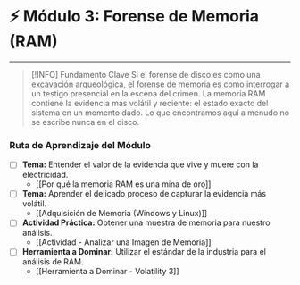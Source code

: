 # ⚡ Módulo 3: Forense de Memoria (RAM)

---

> [!INFO] Fundamento Clave
> Si el forense de disco es como una excavación arqueológica, el forense de memoria es como interrogar a un testigo presencial en la escena del crimen. La memoria RAM contiene la evidencia más volátil y reciente: el estado exacto del sistema en un momento dado. Lo que encontramos aquí a menudo no se escribe nunca en el disco.

### Ruta de Aprendizaje del Módulo

- [ ] **Tema:** Entender el valor de la evidencia que vive y muere con la electricidad.
    - [[Por qué la memoria RAM es una mina de oro]]
- [ ] **Tema:** Aprender el delicado proceso de capturar la evidencia más volátil.
    - [[Adquisición de Memoria (Windows y Linux)]]
- [ ] **Actividad Práctica:** Obtener una muestra de memoria para nuestro análisis.
    - [[Actividad - Analizar una Imagen de Memoria]]
- [ ] **Herramienta a Dominar:** Utilizar el estándar de la industria para el análisis de RAM.
    - [[Herramienta a Dominar - Volatility 3]]
